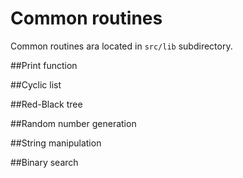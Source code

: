 # Common routines

Common routines ara located in `src/lib` subdirectory.

##Print function

##Cyclic list

##Red-Black tree

##Random number generation

##String manipulation

##Binary search
